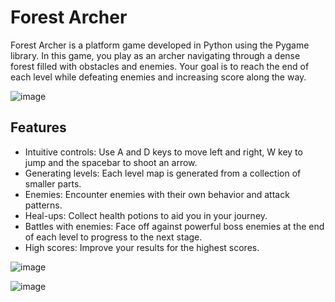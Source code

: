 # Forest Archer

Forest Archer is a platform game developed in Python using the Pygame library. In this game, you play as an archer navigating through a dense forest filled with obstacles and enemies. Your goal is to reach the end of each level while defeating enemies and increasing score along the way.

![image](https://user-images.githubusercontent.com/74608829/211216927-a8f969ef-3f33-4103-96ff-ea8ea1397171.png)

## Features

- Intuitive controls: Use A and D keys to move left and right, W key to jump and the spacebar to shoot an arrow.
- Generating levels: Each level map is generated from a collection of smaller parts.
- Enemies: Encounter enemies with their own behavior and attack patterns.
- Heal-ups: Collect health potions to aid you in your journey.
- Battles with enemies: Face off against powerful boss enemies at the end of each level to progress to the next stage.
- High scores: Improve your results for the highest scores.
  

![image](https://user-images.githubusercontent.com/74608829/211216988-0671f7d7-b218-4625-8ea3-5ce60cfccc02.png)

![image](https://user-images.githubusercontent.com/74608829/211217038-bbc5ca1e-bd96-4f1e-9d21-94334abc0dbe.png)
